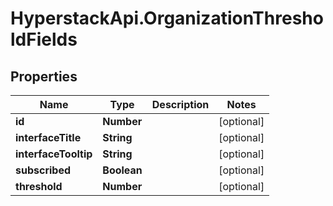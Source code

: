 # HyperstackApi.OrganizationThresholdFields

## Properties

Name | Type | Description | Notes
------------ | ------------- | ------------- | -------------
**id** | **Number** |  | [optional] 
**interfaceTitle** | **String** |  | [optional] 
**interfaceTooltip** | **String** |  | [optional] 
**subscribed** | **Boolean** |  | [optional] 
**threshold** | **Number** |  | [optional] 



